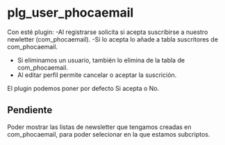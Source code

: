 # plg_user_phocaemail
Con esté plugin:
 -Al registrarse solicita si acepta suscribirse a nuestro newletter (com_phocaemail).
 -Si lo acepta lo añade a tabla suscritores de com_phocaemail.
- Si eliminamos un usuario, también lo elimina de la tabla de com_phocaemail.
- Al editar perfil permite cancelar o aceptar la suscrición.

El plugin podemos poner por defecto  Si acepta o No.

## Pendiente
Poder mostrar las listas de newsletter que tengamos creadas en com_phocaemail, para poder selecionar en la que estamos subcriptos.
